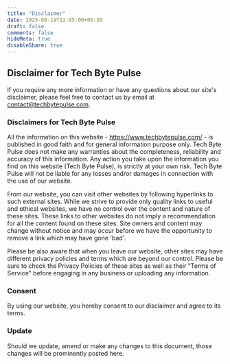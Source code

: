```yaml
---
title: "Disclaimer"
date: 2025-08-19T12:05:00+05:30
draft: false
comments: false
hideMeta: true
disableShare: true
---
```


## Disclaimer for Tech Byte Pulse

If you require any more information or have any questions about our site's disclaimer, please feel free to contact us by email at contact@techbytepulse.com.

### Disclaimers for Tech Byte Pulse

All the information on this website - https://www.techbytepulse.com/ - is published in good faith and for general information purpose only. Tech Byte Pulse does not make any warranties about the completeness, reliability and accuracy of this information. Any action you take upon the information you find on this website (Tech Byte Pulse), is strictly at your own risk. Tech Byte Pulse will not be liable for any losses and/or damages in connection with the use of our website.

From our website, you can visit other websites by following hyperlinks to such external sites. While we strive to provide only quality links to useful and ethical websites, we have no control over the content and nature of these sites. These links to other websites do not imply a recommendation for all the content found on these sites. Site owners and content may change without notice and may occur before we have the opportunity to remove a link which may have gone 'bad'.

Please be also aware that when you leave our website, other sites may have different privacy policies and terms which are beyond our control. Please be sure to check the Privacy Policies of these sites as well as their "Terms of Service" before engaging in any business or uploading any information.

### Consent

By using our website, you hereby consent to our disclaimer and agree to its terms.

### Update

Should we update, amend or make any changes to this document, those changes will be prominently posted here.